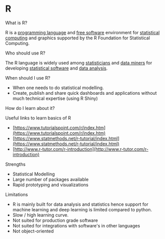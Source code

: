 # R

What is R?

R is a [programming language](https://en.wikipedia.org/wiki/Programming_language) and [free software](https://en.wikipedia.org/wiki/Free_software) environment for [statistical computing](https://en.wikipedia.org/wiki/Statistical_computing) and graphics supported by the R Foundation for Statistical Computing.

Who should use R?

The R language is widely used among [statisticians](https://en.wikipedia.org/wiki/Statistician) and [data miners](https://en.wikipedia.org/wiki/Data_mining) for developing [statistical software](https://en.wikipedia.org/wiki/Statistical_software) and [data analysis](https://en.wikipedia.org/wiki/Data_analysis).

When should I use R?

- When one needs to do statistical modelling.
- Create, publish and share quick dashboards and applications without much technical expertise (using R Shiny)

How do I learn about it?

Useful links to learn basics of R

- [https://www.tutorialspoint.com/r/index.htm](https://www.tutorialspoint.com/r/index.htm)
- [https://www.statmethods.net/r-tutorial/index.html](https://www.statmethods.net/r-tutorial/index.html)
- [http://www.r-tutor.com/r-introduction](http://www.r-tutor.com/r-introduction)

Strengths

- Statistical Modelling
- Large number of packages available
- Rapid prototyping and visualizations

Limitations

- R is mainly built for data analysis and statistics hence support for machine learning and deep learning is limited compared to python.
- Slow / high learning curve.
- Not suited for production grade software
- Not suited for integrations with software&#39;s in other languages
- Not object-oriented
